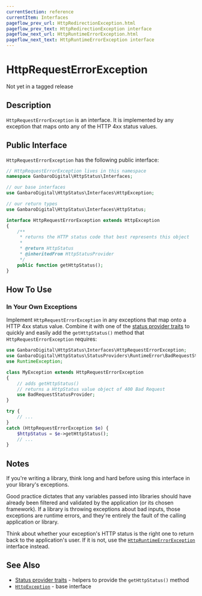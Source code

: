 ```yaml
---
currentSection: reference
currentItem: Interfaces
pageflow_prev_url: HttpRedirectionException.html
pageflow_prev_text: HttpRedirectionException interface
pageflow_next_url: HttpRuntimeErrorException.html
pageflow_next_text: HttpRuntimeErrorException interface
---
```


# HttpRequestErrorException

<div class="callout warning">
Not yet in a tagged release
</div>

## Description

`HttpRequestErrorException` is an interface. It is implemented by any exception that maps onto any of the HTTP 4xx status values.

## Public Interface

`HttpRequestErrorException` has the following public interface:

```php
// HttpRequestErrorException lives in this namespace
namespace GanbaroDigital\HttpStatus\Interfaces;

// our base interfaces
use GanbaroDigital\HttpStatus\Interfaces\HttpException;

// our return types
use GanbaroDigital\HttpStatus\Interfaces\HttpStatus;

interface HttpRequestErrorException extends HttpException
{
    /**
     * returns the HTTP status code that best represents this object
     *
     * @return HttpStatus
     * @inheritedFrom HttpStatusProvider
     */
    public function getHttpStatus();
}
```

## How To Use

### In Your Own Exceptions

Implement `HttpRequestErrorException` in any exceptions that map onto a HTTP 4xx status value. Combine it with one of the [status provider traits](../StatusProviders/index.html) to quickly and easily add the `getHttpStatus()` method that `HttpRequestErrorException` requires:

```php
use GanbaroDigital\HttpStatus\Interfaces\HttpRequestErrorException;
use GanbaroDigital\HttpStatus\StatusProviders\RuntimeError\BadRequestStatusProvider;
use RuntimeException;

class MyException extends HttpRequestErrorException
{
    // adds getHttpStatus()
    // returns a HttpStatus value object of 400 Bad Request
    use BadRequestStatusProvider;
}

try {
    // ...
}
catch (HttpRequestErrorException $e) {
    $httpStatus = $e->getHttpStatus();
    // ...
}
```

## Notes

If you're writing a library, think long and hard before using this interface in your library's exceptions.

Good practice dictates that any variables passed into libraries should have already been filtered and validated by the application (or its chosen framework). If a library is throwing exceptions about bad inputs, those exceptions are runtime errors, and they're entirely the fault of the calling application or library.

Think about whether your exception's HTTP status is the right one to return back to the application's user. If it is not, use the [`HttpRuntimeErrorException`](HttpRuntimeErrorException.html) interface instead.

## See Also

* [Status provider traits](../StatusProviders/index.html) - helpers to provide the `getHttpStatus()` method
* [`HttpException`](HttpException.html) - base interface
